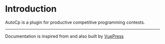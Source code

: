 # Introduction

AutoCp is a plugin for productive competitive programming contests.

---
Documentation is inspired from and also built by [VuePress](https://v2.vuepress.vuejs.org/)